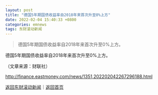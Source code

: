 ```yaml
---
layout: post
title: "德国5年期国债收益率自2018年来首次升至0%上方"
date: 2022-02-04 15:40:33 +0800
categories: emnews
tags: 东财滚动新闻
---
```

> 德国5年期国债收益率自2018年来首次升至0%上方。

<p>德国5年期国债收益率自2018年来首次升至0%上方。 </p><p class="em_media">（文章来源：财联社）</p>

<http://finance.eastmoney.com/news/1351,202202042267296188.html>

[返回东财滚动新闻](//finews.withounder.com/emnews/)｜[返回首页](//finews.withounder.com/)